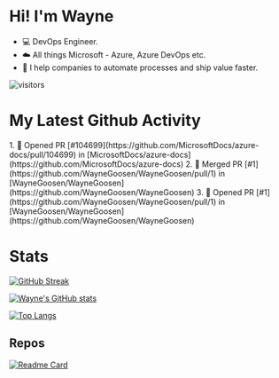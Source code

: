 <!--
**WayneGoosen/WayneGoosen** is a ✨ _special_ ✨ repository because its `README.md` (this file) appears on your GitHub profile.

Here are some ideas to get you started:

- 🔭 I’m currently working on ...
- 🌱 I’m currently learning ...
- 👯 I’m looking to collaborate on ...
- 🤔 I’m looking for help with ...
- 💬 Ask me about ...
- 📫 How to reach me: ...
- 😄 Pronouns: ...
- ⚡ Fun fact: ...
-->

<h1>Hi! I'm Wayne</h1>

- :computer: DevOps Engineer.
- :cloud: All things Microsoft - Azure, Azure DevOps etc.
- :rocket: I help companies to automate processes and ship value faster.

![visitors](https://visitor-badge.laobi.icu/badge?page_id=waynegoosen.visitorbadge)

<h1>My Latest Github Activity</h1>
<!--START_SECTION:activity-->
1. 💪 Opened PR [#104699](https://github.com/MicrosoftDocs/azure-docs/pull/104699) in [MicrosoftDocs/azure-docs](https://github.com/MicrosoftDocs/azure-docs)
2. 🎉 Merged PR [#1](https://github.com/WayneGoosen/WayneGoosen/pull/1) in [WayneGoosen/WayneGoosen](https://github.com/WayneGoosen/WayneGoosen)
3. 💪 Opened PR [#1](https://github.com/WayneGoosen/WayneGoosen/pull/1) in [WayneGoosen/WayneGoosen](https://github.com/WayneGoosen/WayneGoosen)
<!--END_SECTION:activity-->

<h1>Stats</h1>

[![GitHub Streak](https://github-readme-streak-stats.herokuapp.com?user=waynegoosen&theme=dark)](https://git.io/streak-stats)

[![Wayne's GitHub stats](https://github-readme-stats.vercel.app/api?username=waynegoosen&count_private=true&show_icons=true&theme=highcontrast)](https://github.com/anuraghazra/github-readme-stats)

[![Top Langs](https://github-readme-stats.vercel.app/api/top-langs/?username=waynegoosen&theme=highcontrast&layout=compact)](https://github.com/anuraghazra/github-readme-stats)

<h2>Repos</h2>

[![Readme Card](https://github-readme-stats.vercel.app/api/pin/?username=waynegoosen&repo=snippet-generator)](https://github.com/anuraghazra/github-readme-stats)